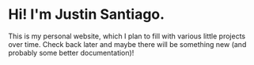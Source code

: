 # Hi! I'm Justin Santiago.

This is my personal website, which I plan to fill with various little projects over time. Check back later and maybe there will be something new (and probably some better documentation)!
